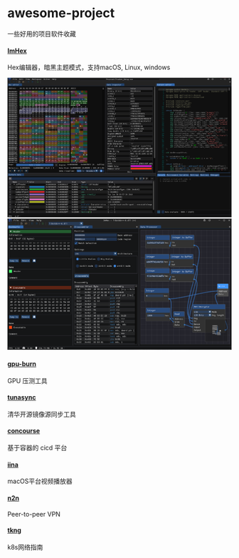 # awesome-project
一些好用的项目软件收藏



#### [ImHex](https://github.com/WerWolv/ImHex)
Hex编辑器，暗黑主题模式，支持macOS, Linux, windows

![Hex editor, patterns and data information](./imgs/imhex/294305049-4f358238-2d27-41aa-9015-a2c6cc3708cf.png)
![Bookmarks, disassembler and data processor](./imgs/imhex/294305189-183bc2cc-2439-4ded-b4c5-b140e19fc92f.png)


#### [gpu-burn](https://github.com/wilicc/gpu-burn)

GPU 压测工具

#### [tunasync](https://github.com/tuna/tunasync)

清华开源镜像源同步工具


#### [concourse](https://github.com/concourse/concourse)

基于容器的 cicd 平台


#### [iina](https://github.com/iina/iina)

macOS平台视频播放器


#### [n2n](https://github.com/ntop/n2n)

Peer-to-peer VPN

#### [tkng](https://www.tkng.io/)

k8s网络指南